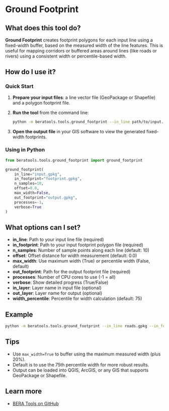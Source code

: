 # Ground Footprint

## What does this tool do?

**Ground Footprint** creates footprint polygons for each input line using a fixed-width buffer, based on the measured width of the line features. This is useful for mapping corridors or buffered areas around lines (like roads or rivers) using a consistent width or percentile-based width.

## How do I use it?

### Quick Start

1. **Prepare your input files**: a line vector file (GeoPackage or Shapefile) and a polygon footprint file.
2. **Run the tool** from the command line:

   ```bash
   python -m beratools.tools.ground_footprint --in_line path/to/input.gpkg --in_footprint path/to/footprint.gpkg --n_samples 10 --offset 0.0 --max_width False --out_footprint path/to/output.gpkg --verbose
   ```

3. **Open the output file** in your GIS software to view the generated fixed-width footprints.

### Using in Python

```python
from beratools.tools.ground_footprint import ground_footprint

ground_footprint(
    in_line="input.gpkg",
    in_footprint="footprint.gpkg",
    n_samples=10,
    offset=0.0,
    max_width=False,
    out_footprint="output.gpkg",
    processes=-1,
    verbose=True
)
```

## What options can I set?

- **in_line**: Path to your input line file (required)
- **in_footprint**: Path to your input footprint polygon file (required)
- **n_samples**: Number of sample points along each line (default: 10)
- **offset**: Offset distance for width measurement (default: 0.0)
- **max_width**: Use maximum width (True) or percentile width (False, default)
- **out_footprint**: Path for the output footprint file (required)
- **processes**: Number of CPU cores to use (-1 = all)
- **verbose**: Show detailed progress (True/False)
- **in_layer**: Layer name in input file (optional)
- **out_layer**: Layer name for output (optional)
- **width_percentile**: Percentile for width calculation (default: 75)

## Example

```bash
python -m beratools.tools.ground_footprint --in_line roads.gpkg --in_footprint footprints.gpkg --n_samples 10 --offset 0.0 --max_width False --out_footprint fixed_footprints.gpkg --verbose
```

## Tips

- Use `max_width=True` to buffer using the maximum measured width (plus 20%).
- Default is to use the 75th percentile width for more robust results.
- Output can be loaded into QGIS, ArcGIS, or any GIS that supports GeoPackage or Shapefile.

## Learn more

- [BERA Tools on GitHub](https://github.com/appliedgrg/beratools)
